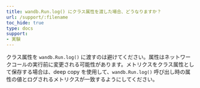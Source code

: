 ```yaml
---
title: wandb.Run.log() にクラス属性を渡した場合、どうなりますか？
url: /support/:filename
toc_hide: true
type: docs
support:
- 実験
---
```


クラス属性を `wandb.Run.log()` に渡すのは避けてください。属性はネットワークコールの実行前に変更される可能性があります。メトリクスをクラス属性として保存する場合は、deep copy を使用して、`wandb.Run.log()` 呼び出し時の属性の値とログされるメトリクスが一致するようにしてください。